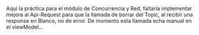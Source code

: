 Aquí la práctica para el módulo de Concurrencia y Red, faltaría implementar
mejora al Api-Request para que la llamada de borrar del Topic, al recibir una
response en Blanco, no de error. De momento esta llamada echa manual en el 
viewModel... 
